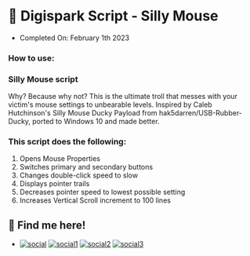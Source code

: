 # 🌊 Digispark Script - Silly Mouse
- Completed On: February 1th 2023

### How to use:

### Silly Mouse script
Why? Because why not? This is the ultimate troll that messes with your victim's mouse settings to unbearable levels.
Inspired by Caleb Hutchinson's Silly Mouse Ducky Payload from hak5darren/USB-Rubber-Ducky, ported to Windows 10 and made better.

### This script does the following:
1. Opens Mouse Properties
2. Switches primary and secondary buttons
3. Changes double-click speed to slow
4. Displays pointer trails
5. Decreases pointer speed to lowest possible setting
6. Increases Vertical Scroll increment to 100 lines

## 🐬 Find me here!
- [![social](https://img.shields.io/static/v1?logo=twitter&link=https://twitter.com/m6sser&label=&message=m6sser&color=white&logoColor=white&style=flat&labelColor=4f94ef)](https://twitter.com/m6sser)
[![social1](https://img.shields.io/static/v1?logo=instagram&link=https://instagram.com/fmesser11&label=&message=fmesser11&color=white&logoColor=white&style=flat&labelColor=4f94ef)](https://instagram.com/fmesser11)
[![social2](https://img.shields.io/static/v1?logo=GitHub&link=https://github.com/m6sser&label=&message=m6sser&color=white&logoColor=white&style=flat&labelColor=4f94ef)](https://github.com/m6sser)
[![social3](https://img.shields.io/static/v1?logo=Discord&link=http://discordapp.com/users/974844018762588200&label=&message=m6sser%232396&color=white&logoColor=white&style=flat&labelColor=4f94ef)](http://discordapp.com/users/974844018762588200)
